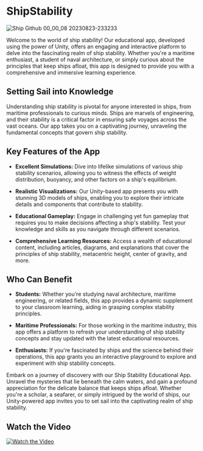 # ShipStability

![Ship Github 00_00_08 20230823-233233](https://github.com/blight15a/ShipStability/assets/125852184/7131cc1f-9cfe-481c-b5f2-058383a9c41a)

Welcome to the world of ship stability! Our educational app, developed using the power of Unity, offers an engaging and interactive platform to delve into the fascinating realm of ship stability. Whether you're a maritime enthusiast, a student of naval architecture, or simply curious about the principles that keep ships afloat, this app is designed to provide you with a comprehensive and immersive learning experience.

## Setting Sail into Knowledge

Understanding ship stability is pivotal for anyone interested in ships, from maritime professionals to curious minds. Ships are marvels of engineering, and their stability is a critical factor in ensuring safe voyages across the vast oceans. Our app takes you on a captivating journey, unraveling the fundamental concepts that govern ship stability.

## Key Features of the App

- **Excellent Simulations:** Dive into lifelike simulations of various ship stability scenarios, allowing you to witness the effects of weight distribution, buoyancy, and other factors on a ship's equilibrium.
  
- **Realistic Visualizations:** Our Unity-based app presents you with stunning 3D models of ships, enabling you to explore their intricate details and components that contribute to stability.
  
- **Educational Gameplay:** Engage in challenging yet fun gameplay that requires you to make decisions affecting a ship's stability. Test your knowledge and skills as you navigate through different scenarios.
  
- **Comprehensive Learning Resources:** Access a wealth of educational content, including articles, diagrams, and explanations that cover the principles of ship stability, metacentric height, center of gravity, and more.

## Who Can Benefit

- **Students:** Whether you're studying naval architecture, maritime engineering, or related fields, this app provides a dynamic supplement to your classroom learning, aiding in grasping complex stability principles.
  
- **Maritime Professionals:** For those working in the maritime industry, this app offers a platform to refresh your understanding of ship stability concepts and stay updated with the latest educational resources.
  
- **Enthusiasts:** If you're fascinated by ships and the science behind their operations, this app grants you an interactive playground to explore and experiment with ship stability concepts.

Embark on a journey of discovery with our Ship Stability Educational App. Unravel the mysteries that lie beneath the calm waters, and gain a profound appreciation for the delicate balance that keeps ships afloat. Whether you're a scholar, a seafarer, or simply intrigued by the world of ships, our Unity-powered app invites you to set sail into the captivating realm of ship stability.

## Watch the Video

[![Watch the Video](link_to_video_thumbnail.jpg)](https://clipchamp.com/watch/bTYcmndWlbg)
